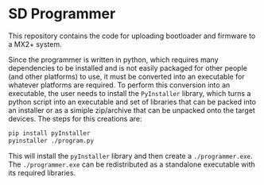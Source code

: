 # SD Programmer

This repository contains the code for uploading bootloader and
firmware to a MX2+ system.

Since the programmer is written in python, which requires many
dependencies to be installed and is not easily packaged for other
people (and other platforms) to use, it must be converted into an
executable for whatever platforms are required. To perform this
conversion into an executable, the user needs to install the
`PyInstaller` library, which turns a python script into an executable
and set of libraries that can be packed into an installer or as a
simiple zip/archive that can be unpacked onto the target devices. The
steps for this creations are:

```bash
pip install pyInstaller
pyinstaller ./program.py
```

This will install the `pyInstaller` library and then create a
`./programmer.exe`. The `./programmer.exe` can be redistributed
as a standalone executable with its required libraries.
